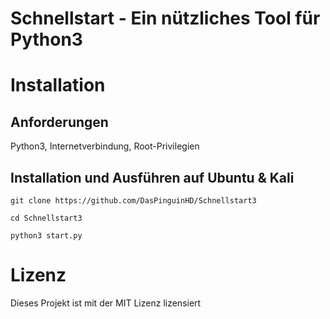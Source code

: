 # Schnellstart - Ein nützliches Tool für Python3
# Installation





## Anforderungen

Python3, Internetverbindung, Root-Privilegien






## Installation und Ausführen auf Ubuntu & Kali

`git clone https://github.com/DasPinguinHD/Schnellstart3`

`cd Schnellstart3`

`python3 start.py
`



# Lizenz
Dieses Projekt ist mit der MIT Lizenz lizensiert
